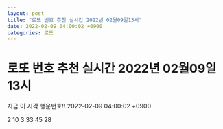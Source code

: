 ```yaml
---
layout: post
title: "로또 번호 추천 실시간 2022년 02월09일13시"
date: 2022-02-09 04:00:02 +0900
categories: 로또
---
```


# 로또 번호 추천 실시간 2022년 02월09일13시

지금 이 시각 행운번호!! 2022-02-09 04:00:02 +0900

 2  10  3  33  45  28 

